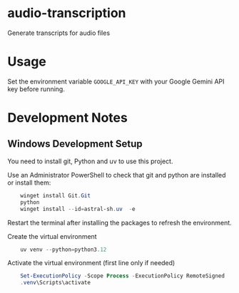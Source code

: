 # audio-transcription

Generate transcripts for audio files

# Usage

Set the environment variable `GOOGLE_API_KEY` with your Google Gemini API key before running.

# Development Notes

## Windows Development Setup

You need to install git, Python and uv to use this project.

Use an Administrator PowerShell to check that git and python are installed or install them:

```powershell
    winget install Git.Git
    python
    winget install --id=astral-sh.uv  -e
```

Restart the terminal after installing the packages to refresh the environment.

Create the virtual environment

```powershell
    uv venv --python=python3.12
```

Activate the virtual environment (first line only if needed)

```powershell
    Set-ExecutionPolicy -Scope Process -ExecutionPolicy RemoteSigned
    .venv\Scripts\activate
```

